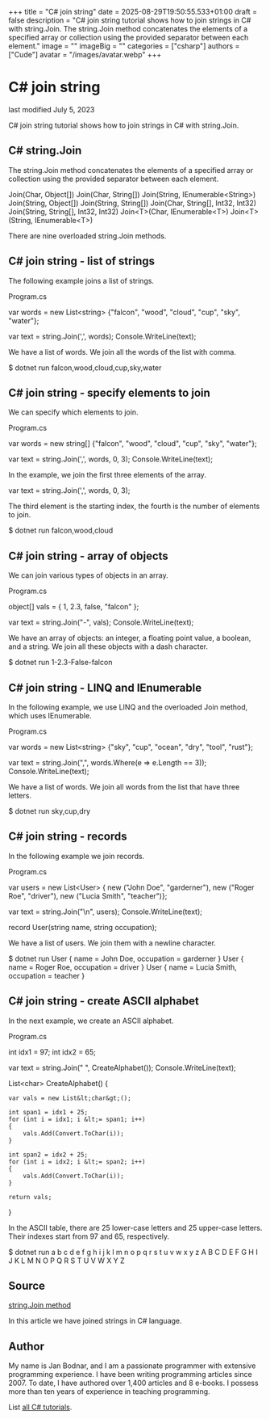 +++
title = "C# join string"
date = 2025-08-29T19:50:55.533+01:00
draft = false
description = "C# join string tutorial shows how to join strings in C# with string.Join. The string.Join method concatenates the elements of a specified array or collection using the provided separator between each element."
image = ""
imageBig = ""
categories = ["csharp"]
authors = ["Cude"]
avatar = "/images/avatar.webp"
+++

# C# join string

last modified July 5, 2023

 

C# join string tutorial shows how to join strings in C# with string.Join.

## C# string.Join

The string.Join method concatenates the elements of a specified
array or collection using the provided separator between each element.

Join(Char, Object[])
Join(Char, String[])
Join(String, IEnumerable&lt;String&gt;)
Join(String, Object[])
Join(String, String[])
Join(Char, String[], Int32, Int32)
Join(String, String[], Int32, Int32)
Join&lt;T&gt;(Char, IEnumerable&lt;T&gt;)
Join&lt;T&gt;(String, IEnumerable&lt;T&gt;)

There are nine overloaded string.Join methods.

## C# join string - list of strings

The following example joins a list of strings.

Program.cs
  

var words = new List&lt;string&gt; {"falcon", "wood", "cloud", "cup", "sky", "water"};

var text = string.Join(',', words);
Console.WriteLine(text);

We have a list of words. We join all the words of the list with comma.

$ dotnet run
falcon,wood,cloud,cup,sky,water

## C# join string - specify elements to join

We can specify which elements to join.

Program.cs
  

var words = new string[] {"falcon", "wood", "cloud", "cup", "sky", "water"};

var text = string.Join(',', words, 0, 3);
Console.WriteLine(text);

In the example, we join the first three elements of the array.

var text = string.Join(',', words, 0, 3);

The third element is the starting index, the fourth is the number of elements 
to join.

$ dotnet run
falcon,wood,cloud

## C# join string - array of objects

We can join various types of objects in an array.

Program.cs
  

object[] vals = { 1, 2.3, false, "falcon" };

var text = string.Join("-", vals);
Console.WriteLine(text);

We have an array of objects: an integer, a floating point value, a boolean, and
a string. We join all these objects with a dash character.

$ dotnet run
1-2.3-False-falcon

## C# join string - LINQ and IEnumerable

In the following example, we use LINQ and the overloaded Join method, which 
uses IEnumerable.

Program.cs
  

var words = new List&lt;string&gt; {"sky", "cup", "ocean", "dry", "tool", "rust"};

var text = string.Join(",", words.Where(e =&gt; e.Length == 3));
Console.WriteLine(text);

We have a list of words. We join all words from the list that have three
letters.

$ dotnet run
sky,cup,dry

## C# join string - records

In the following example we join records.

Program.cs
  

var users = new List&lt;User&gt; { new ("John Doe", "garderner"), 
    new ("Roger Roe", "driver"), new ("Lucia Smith", "teacher")};

var text = string.Join("\n", users);
Console.WriteLine(text);

record User(string name, string occupation);

We have a list of users. We join them with a newline character.

$ dotnet run
User { name = John Doe, occupation = garderner }
User { name = Roger Roe, occupation = driver }
User { name = Lucia Smith, occupation = teacher }

## C# join string - create ASCII alphabet

In the next example, we create an ASCII alphabet.

Program.cs
  

int idx1 = 97;
int idx2 = 65;

var text = string.Join(" ", CreateAlphabet());
Console.WriteLine(text);

List&lt;char&gt; CreateAlphabet() {

    var vals = new List&lt;char&gt;();

    int span1 = idx1 + 25;
    for (int i = idx1; i &lt;= span1; i++) 
    {
        vals.Add(Convert.ToChar(i));
    }

    int span2 = idx2 + 25;
    for (int i = idx2; i &lt;= span2; i++) 
    {
        vals.Add(Convert.ToChar(i));
    }

    return vals;
}

In the ASCII table, there are 25 lower-case letters and 25 upper-case letters. 
Their indexes start from 97 and 65, respectively.

$ dotnet run
a b c d e f g h i j k l m n o p q r s t u v w x y z A B C D E F G H I J K L M N O P Q R S T U V W X Y Z

## Source

[string.Join method](https://learn.microsoft.com/en-us/dotnet/api/system.string.join?view=net-8.0)

In this article we have joined strings in C# language.

## Author

My name is Jan Bodnar, and I am a passionate programmer with extensive
programming experience. I have been writing programming articles since 2007.
To date, I have authored over 1,400 articles and 8 e-books. I possess more
than ten years of experience in teaching programming.

List [all C# tutorials](/csharp/).